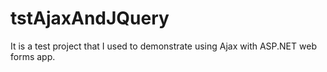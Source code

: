 # tstAjaxAndJQuery
It is a test project that I used to demonstrate using Ajax with ASP.NET web forms app.
